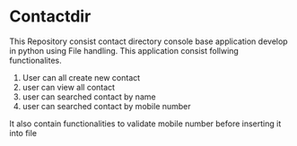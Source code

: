 # Contactdir
This Repository consist contact directory console base application develop in python using File handling.
This application consist follwing functionalites.
1) User can all create new contact 
2) user can view all contact
3) user can searched contact by name
4) user can searched contact by mobile number

It also contain functionalities to validate mobile number before inserting it into file

